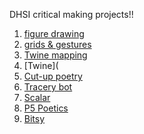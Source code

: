 DHSI critical making projects!! 

1. [figure drawing](https://melsprite.github.io/DHSI/IMG_4307.jpg)
2. [grids & gestures](https://melsprite.github.io/DHSI/Fx9o8UHacAAIEWl.jpeg)
3. [Twine mapping](https://melsprite.github.io/DHSI/IMG_4250.jpg)
4. [Twine]( 
5. [Cut-up poetry](https://melsprite.github.io/DHSI/IMG_4308.jpg)
6. [Tracery bot](https://botsin.space/@melsprite)
7. [Scalar](https://scalar.usc.edu/works/blueprints/index)
8. [P5 Poetics](https://melsprite.github.io/DHSI/lim_processing.html)
9. [Bitsy](https://melsprite.github.io/DHSI/airport.html)
